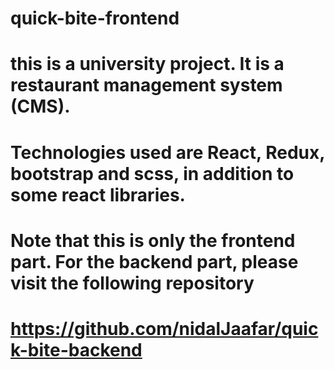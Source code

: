# quick-bite-frontend
# this is a university project. It is a restaurant management system (CMS).
# Technologies used are React, Redux, bootstrap and scss, in addition to some react libraries.
# Note that this is only the frontend part. For the backend part, please visit the following repository
# https://github.com/nidalJaafar/quick-bite-backend
